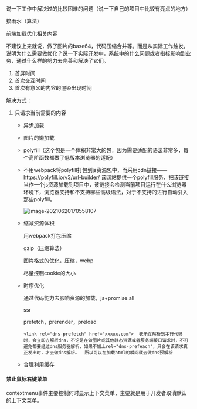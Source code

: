 说一下工作中解决过的比较困难的问题（说一下自己的项目中比较有亮点的地方）





接雨水（算法）





前端加载优化相关内容

不建议上来就说，做了图片的base64，代码压缩合并等。而是从实际工作触发，说明为什么需要做优化？说一下实际开发中，系统中的什么问题或者指标影响到业务，通过什么样的努力去完善和解决了它们。

1. 首屏时间
2. 首次交互时间
3. 首次有意义的内容的渲染出现时间



解决方式：

1. 只请求当前需要的内容

   - 异步加载

   - 图片的懒加载

   - polyfill（这个包是一个体积非常大的包，因为需要适配的语法非常多，每个高阶函数都做了低版本浏览器的适配）

   - 不用webpack将polyfill打包到js资源包中，而采用cdn链接——https://polyfill.io/v3/url-builder/  该网站提供一个polyfill服务，把该链接当作一个js资源加载到项目中，该链接会检测当前项目运行在什么浏览器环境下，浏览器支持和不支持哪些高级语法，对于不支持的进行自动引入那些polyfill。

     ![image-20210620170558107](C:\Users\dukkha\AppData\Roaming\Typora\typora-user-images\image-20210620170558107.png)

     

   - 缩减资源体积

     用webpack打包压缩

     gzip（压缩算法）

     图片格式的优化，压缩，webp

     尽量控制cookie的大小

     

   - 时序优化

     通过代码能力去影响资源的加载，js+promise.all

     ssr

     prefetch，prerender，preload

     ```
     <link rel="dns-prefetch" href="xxxxx.com">  表示在解析到本行代码时，会立即去解析dns，不论是在做图片或其他静态资源或者服务端接口请求时，不可避免都要经过dns服务器解析，如果不加上rel="dns-prefeach"，只会在该请求真正发出时，才去做dns解析。  所以可以在加载html的瞬间就去做dns预解析
     ```

   - 合理利用缓存





#### 禁止鼠标右键菜单

contextmenu事件主要控制何时显示上下文菜单，主要就是用于开发者取消默认的上下文菜单。













